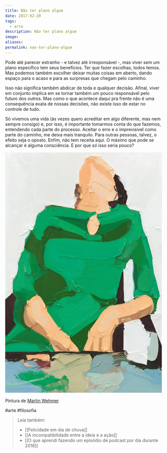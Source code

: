 ```yaml
---
title: Não ter plano algum
date: 2017-02-20
tags:
  - arte
description: Não ter plano algum
image: 
aliases:
permalink: nao-ter-plano-algum
---
```

Pode até parecer estranho - e talvez até irresponsável -, mas viver sem um plano específico tem seus benefícios. Ter que fazer escolhas, todos temos. Mas podemos também escolher deixar muitas coisas em aberto, dando espaço para o acaso e para as surpresas que chegam pelo caminho.

Isso não significa também abdicar de toda e qualquer decisão. Afinal, viver em conjunto implica em se tornar também um pouco responsável pelo futuro dos outros. Mas como o que acontece daqui pra frente não é uma consequência exata de nossas decisões, não existe isso de estar no controle de tudo.

Só vivemos uma vida (às vezes quero acreditar em algo diferente, mas nem sempre consigo) e, por isso, é importante tomarmos conta do que fazemos, entendendo cada parte do processo. Aceitar o erro e o imprevisível como parte do caminho, me deixa mais tranquilo. Para outras pessoas, talvez, o efeito seja o oposto. Enfim, não tem receita aqui. O máximo que pode se alcançar é alguma consciência. E por que _só_ isso seria pouco?

<img src="/assets/img/não-ter-plano algum-medium.jpeg">

Pintura de [Martin Wehmer](http://www.missmoss.co.za/2015/06/17/martin-wehmer/)


#arte #filosofia

> Leia também:
> - [[Felicidade em dia de chuva]]
> - [[A incompatibilidade entre a ideia e a ação]]
> - [[O que aprendi fazendo um episódio de podcast por dia durante 2016]]